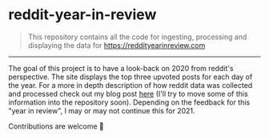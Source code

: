 # reddit-year-in-review

> This repository contains all the code for ingesting, processing and displaying the data for https://reddityearinreview.com

___

The goal of this project is to have a look-back on 2020 from reddit's perspective. The site displays the top three upvoted posts for each day of the year. For a more in depth description of how reddit data was collected and processed check out my blog post [here](https://blog.claytn.now.sh/reddit-year-in-review/) (I'll try to move some of this information into the repository soon). Depending on the feedback for this "year in review", I may or may not continue this for 2021.



Contributions are welcome 🙂
